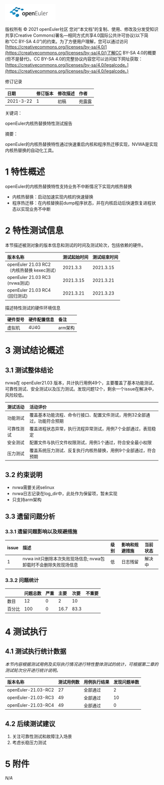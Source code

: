 ![openEuler ico](../../images/openEuler.png)

版权所有 © 2021  openEuler社区
 您对“本文档”的复制、使用、修改及分发受知识共享(Creative Commons)署名—相同方式共享4.0国际公共许可协议(以下简称“CC BY-SA 4.0”)的约束。为了方便用户理解，您可以通过访问[https://creativecommons.org/licenses/by-sa/4.0/](https://creativecommons.org/licenses/by-sa/4.0/)了解CC BY-SA 4.0的概要 (但不是替代)。CC BY-SA 4.0的完整协议内容您可以访问如下网址获取：[https://creativecommons.org/licenses/by-sa/4.0/legalcode。](https://creativecommons.org/licenses/by-sa/4.0/legalcode。)

修订记录

|日期|修订版本|修改描述|作者|
|:----|:----|:----|:----|
|2021-3-22|1|初稿|苑露露|



关键词：

openEuler内核热替换特性测试报告

摘要：

openEuler的内核热替换特性通过快速重启内核和程序热迁移实现，NVWA是实现内核热替换的自动化工具。


# 1 特性概述

openEuler的内核热替换特性支持业务不中断情况下实现内核热替换
- 内核热替换：启动加速实现内核的快速替换
- 程序热迁移：在内核替换前dump程序状态，并在内核启动后快速恢复进程状态以实现业务不中断

# 2 特性测试信息

本节描述被测对象的版本信息和测试的时间及测试轮次，包括依赖的硬件。

|版本名称|测试起始时间|测试结束时间|
|:----|:----|:----|
|openEuler 21.03 RC2<br>（内核热替换 kexec测试）|2021.3.3|2021.3.15|
|openEuler 21.03 RC3<br> (nvwa测试)|2021.3.15|2021.3.21|
|openEuler 21.03 RC4<br> (回归测试)|2021.3.21|2021.3.23|

描述特性测试的硬件环境信息

|硬件型号|硬件配置信息|备注|
|:----|:----|:----|
|虚拟机|4U4G|arm架构|

# 3 测试结论概述

## 3.1 测试整体结论

nvwa在 openEuler21.03 版本，共计执行用例49个，主要覆盖了基本功能测试、可靠性测试、安全测试以及压力测试。发现问题12个，剩余一个issue在解决中，风险较低。

|测试活动|活动评价|
|:----|:----|
|功能测试|覆盖基本功能流程、命令行接口、配置文件测试，用例32全部通过，功能符合预期|
|可靠性测试|覆盖进程状态异常，执行流程异常测试，用例7个全部通过，表现稳定|
|安全测试|配置文件与执行文件权限测试，用例1个通过，符合安全最小权限|
|压力测试|覆盖系统压力测试、反复执行内核热替换，用例9个全部通过，符合预期|

## 3.2   约束说明

- nvwa需要关闭selinux
- nvwa日志记录在log_dir中，此处作为保留项，暂未实现
- 只支持arm架构


## 3.3   遗留问题分析

### 3.3.1 遗留问题影响以及规避措施

|issue|描述|级别|影响和规避措施|当前状态|
|:----|:----|:----|:----|:----|
|1|nvwa init只删除本次失败现场信息; nvwa包卸载时不会删除失败现场信息|低|日志残留|解决中|

### 3.3.2 问题统计

|    |问题总数|严重|主要|次要|不重要|
|:----|:----|:----|:----|:----|:----|
|数目|12|0|2|10|    |
|百分比|100|0|16.7|83.3|    |

# 4 测试执行

## 4.1 测试执行统计数据

*本节内容根据测试用例及实际执行情况进行特性整体测试的统计，可根据第二章的测试轮次分开进行统计说明。*

|版本名称|测试用例数|用例执行结果|发现问题单数|
|:----|:----|:----|:----|
|openEuler-21.03-RC2|27|全部通过|2|
|openEuler-21.03-RC3|49|全部通过|10|
|openEuler-21.03-RC4|49|全部通过|0|

## 4.2 后续测试建议

1. 关注可靠性测试和故障注入场景
2. 考虑长稳压力测试

# 5 附件

*N/A*

